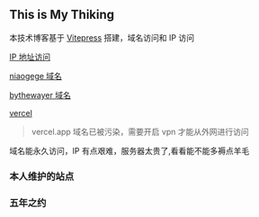 ## This is My Thiking

本技术博客基于 [Vitepress](https://vitepress.vuejs.org/guide/deploying) 搭建，域名访问和 IP 访问

[IP 地址访问](http://111.230.199.157/love/)

[niaogege 域名](http://niaogege.cn/love/)

[bythewayer 域名](http://www.bythewayer.com/love/)

[vercel](https://love-niaogege.vercel.app/)

> vercel.app 域名已被污染，需要开启 vpn 才能从外网进行访问

域名能永久访问，IP 有点艰难，服务器太贵了,看看能不能多褥点羊毛

### 本人维护的站点

### 五年之约
